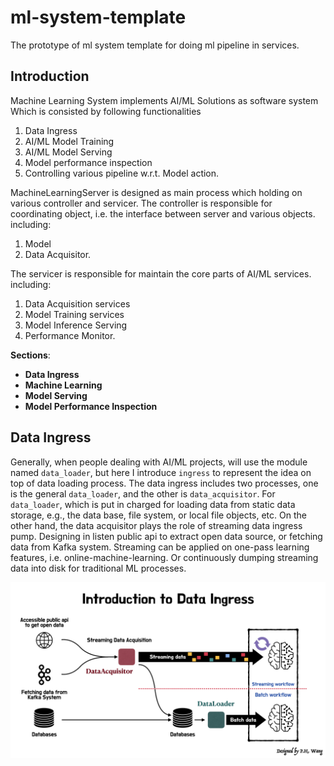 # ml-system-template
The prototype of ml system template for doing ml pipeline in services.

## Introduction
Machine Learning System implements AI/ML Solutions as software system
Which is consisted by following functionalities
1. Data Ingress
2. AI/ML Model Training
3. AI/ML Model Serving
4. Model performance inspection
5. Controlling various pipeline w.r.t. Model action.

MachineLearningServer is designed as main process which holding on various controller and servicer.
The controller is responsible for coordinating object, i.e. the interface between server and various objects.
including:
1. Model
2. Data Acquisitor.

The servicer is responsible for maintain the core parts of AI/ML services.
including: 
1. Data Acquisition services
2. Model Training services
3. Model Inference Serving
4. Performance Monitor.

__Sections__:
* __Data Ingress__
* __Machine Learning__
* __Model Serving__
* __Model Performance Inspection__

## __Data Ingress__

Generally, when people dealing with AI/ML projects, will use the module named `data_loader`, but here I introduce `ingress` to represent the idea on top of data loading process. The data ingress includes two processes, one is the general `data_loader`, and the other is `data_acquisitor`. For `data_loader`, which is put in charged for loading data from static data storage, e.g., the data base, file system, or local file objects, etc. On the other hand, the data acquisitor plays the role of streaming data ingress pump. Designing in listen public api to extract open data source, or fetching data from Kafka system. Streaming can be applied on one-pass learning features, i.e. online-machine-learning. Or continuously dumping streaming data into disk for traditional ML processes.

![introduction to data ingress process](/docs/figures/introduction_to_data_ingress.png)